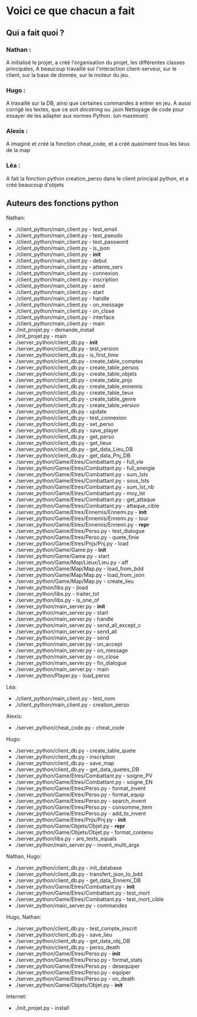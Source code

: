 # Voici ce que chacun a fait

## Qui a fait quoi ?

### Nathan :

A initialisé le projet, a créé l'organisation du projet, les différentes classes principales,
A beaucoup travaillé sur l'interaction client-serveur, sur le client, sur la base de donnée,
sur le moteur du jeu.

### Hugo :

A travaillé sur la DB, ainsi que certaines commandes à entrer en jeu.
A aussi corrigé les textes, que ce soit docstring ou .json
Nettoyage de code pour essayer de les adapter aux normes Python. (un maximum)

### Alexis :

A imaginé et créé la fonction cheat_code, et a créé quasiment tous les lieux de la map

### Léa :

A fait la fonction python creation_perso dans le client principal python, et a créé beaucoup d'objets

## Auteurs des fonctions python

Nathan:
  - ./client_python/main_client.py -  test_email
  - ./client_python/main_client.py -  test_pseudo
  - ./client_python/main_client.py -  test_password
  - ./client_python/main_client.py -  is_json
  - ./client_python/main_client.py -  __init__
  - ./client_python/main_client.py -  debut
  - ./client_python/main_client.py -  attente_serv
  - ./client_python/main_client.py -  connexion
  - ./client_python/main_client.py -  inscription
  - ./client_python/main_client.py -  send
  - ./client_python/main_client.py -  start
  - ./client_python/main_client.py -  handle
  - ./client_python/main_client.py -  on_message
  - ./client_python/main_client.py -  on_close
  - ./client_python/main_client.py -  interface
  - ./client_python/main_client.py -  main
  - ./init_projet.py -  demande_install
  - ./init_projet.py -  main
  - ./server_python/client_db.py -  __init__
  - ./server_python/client_db.py -  test_version
  - ./server_python/client_db.py -  is_first_time
  - ./server_python/client_db.py -  create_table_comptes
  - ./server_python/client_db.py -  create_table_persos
  - ./server_python/client_db.py -  create_table_objets
  - ./server_python/client_db.py -  create_table_pnjs
  - ./server_python/client_db.py -  create_table_ennemis
  - ./server_python/client_db.py -  create_table_lieux
  - ./server_python/client_db.py -  create_table_genre
  - ./server_python/client_db.py -  create_table_version
  - ./server_python/client_db.py -  update
  - ./server_python/client_db.py -  test_connexion
  - ./server_python/client_db.py -  set_perso
  - ./server_python/client_db.py -  save_player
  - ./server_python/client_db.py -  get_perso
  - ./server_python/client_db.py -  get_lieux
  - ./server_python/client_db.py -  get_data_Lieu_DB
  - ./server_python/client_db.py -  get_data_Pnj_DB
  - ./server_python/Game/Etres/Combattant.py -  full_vie
  - ./server_python/Game/Etres/Combattant.py -  full_energie
  - ./server_python/Game/Etres/Combattant.py -  sum_lsts
  - ./server_python/Game/Etres/Combattant.py -  sous_lsts
  - ./server_python/Game/Etres/Combattant.py -  sum_lst_nb
  - ./server_python/Game/Etres/Combattant.py -  moy_lst
  - ./server_python/Game/Etres/Combattant.py -  get_attaque
  - ./server_python/Game/Etres/Combattant.py -  attaque_cible
  - ./server_python/Game/Etres/Ennemis/Ennemi.py -  __init__
  - ./server_python/Game/Etres/Ennemis/Ennemi.py -  tour
  - ./server_python/Game/Etres/Ennemis/Ennemi.py -  __repr__
  - ./server_python/Game/Etres/Perso.py -  test_dialogue
  - ./server_python/Game/Etres/Perso.py -  quete_finie
  - ./server_python/Game/Etres/Pnjs/Pnj.py -  load
  - ./server_python/Game/Game.py -  __init__
  - ./server_python/Game/Game.py -  start
  - ./server_python/Game/Map/Lieux/Lieu.py -  aff
  - ./server_python/Game/Map/Map.py -  load_from_bdd
  - ./server_python/Game/Map/Map.py -  load_from_json
  - ./server_python/Game/Map/Map.py -  create_lieu
  - ./server_python/libs.py -  jload
  - ./server_python/libs.py -  traiter_txt
  - ./server_python/libs.py -  is_one_of
  - ./server_python/main_server.py -  __init__
  - ./server_python/main_server.py -  start
  - ./server_python/main_server.py -  handle
  - ./server_python/main_server.py -  send_all_except_c
  - ./server_python/main_server.py -  send_all
  - ./server_python/main_server.py -  send
  - ./server_python/main_server.py -  on_accept
  - ./server_python/main_server.py -  on_message
  - ./server_python/main_server.py -  on_close
  - ./server_python/main_server.py -  fin_dialogue
  - ./server_python/main_server.py -  main
  - ./server_python/Player.py -  load_perso

Léa:
  - ./client_python/main_client.py -  test_nom
  - ./client_python/main_client.py -  creation_perso

Alexis:
  - ./server_python/cheat_code.py -  cheat_code

Hugo:
  - ./server_python/client_db.py -  create_table_quete
  - ./server_python/client_db.py -  inscription
  - ./server_python/client_db.py -  save_map
  - ./server_python/client_db.py -  get_data_quetes_DB
  - ./server_python/Game/Etres/Combattant.py -  soigne_PV
  - ./server_python/Game/Etres/Combattant.py -  soigne_EN
  - ./server_python/Game/Etres/Perso.py -  format_invent
  - ./server_python/Game/Etres/Perso.py -  format_equip
  - ./server_python/Game/Etres/Perso.py -  search_invent
  - ./server_python/Game/Etres/Perso.py -  consomme_item
  - ./server_python/Game/Etres/Perso.py -  add_to_invent
  - ./server_python/Game/Etres/Pnjs/Pnj.py -  __init__
  - ./server_python/Game/Objets/Objet.py -  __repr__
  - ./server_python/Game/Objets/Objet.py -  format_contenu
  - ./server_python/libs.py -  are_texts_equals
  - ./server_python/main_server.py -  invent_multi_args

Nathan, Hugo:
  - ./server_python/client_db.py -  init_database
  - ./server_python/client_db.py -  transfert_json_to_bdd
  - ./server_python/client_db.py -  get_data_Ennemi_DB
  - ./server_python/Game/Etres/Combattant.py -  __init__
  - ./server_python/Game/Etres/Combattant.py -  test_mort
  - ./server_python/Game/Etres/Combattant.py -  test_mort_cible
  - ./server_python/main_server.py -  commandes

Hugo, Nathan:
  - ./server_python/client_db.py -  test_compte_inscrit
  - ./server_python/client_db.py -  save_lieu
  - ./server_python/client_db.py -  get_data_obj_DB
  - ./server_python/client_db.py -  perso_death
  - ./server_python/Game/Etres/Perso.py -  __init__
  - ./server_python/Game/Etres/Perso.py -  format_stats
  - ./server_python/Game/Etres/Perso.py -  desequiper
  - ./server_python/Game/Etres/Perso.py -  equiper
  - ./server_python/Game/Etres/Perso.py -  on_death
  - ./server_python/Game/Objets/Objet.py -  __init__

Internet:
  - ./init_projet.py -  install

